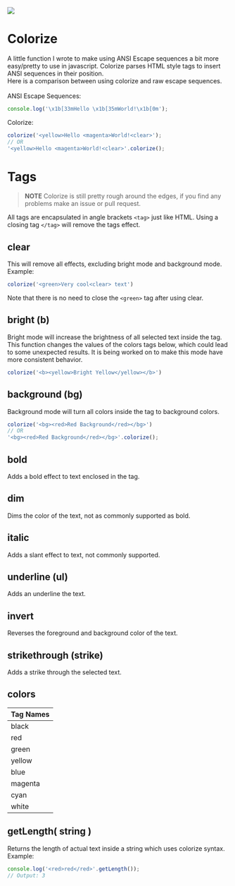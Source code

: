 <img src='color.gif'></img>

# Colorize
A little function I wrote to make using ANSI Escape sequences a bit more easy/pretty to use in javascript.
Colorize parses HTML style tags to insert ANSI sequences in their position.</br>
Here is a comparison between using colorize and raw escape sequences.</br></br>
ANSI Escape Sequences:</br>
```javascript
console.log('\x1b[33mHello \x1b[35mWorld!\x1b[0m');
```
Colorize:</br>
```javascript
colorize('<yellow>Hello <magenta>World!<clear>');
// OR
'<yellow>Hello <magenta>World!<clear>'.colorize();
```
# Tags
> **NOTE** Colorize is still pretty rough around the edges, if you find any problems make an issue or pull request.

All tags are encapsulated in angle brackets `<tag>` just like HTML. Using a closing tag `</tag>` will remove the tags effect.
## clear
This will remove all effects, excluding bright mode and background mode.</br>
Example:</br>
```javascript
colorize('<green>Very cool<clear> text')
```
Note that there is no need to close the `<green>` tag after using clear.
## bright (b)
Bright mode will increase the brightness of all selected text inside the tag.</br>
This function changes the values of the colors tags below, which could lead to some unexpected results.
It is being worked on to make this mode have more consistent behavior.
```javascript
colorize('<b><yellow>Bright Yellow</yellow></b>')
```
## background (bg)
Background mode will turn all colors inside the tag to background colors.</br>
```javascript
colorize('<bg><red>Red Background</red></bg>')
// OR
'<bg><red>Red Background</red></bg>'.colorize();
```
## bold
Adds a bold effect to text enclosed in the tag.
## dim
Dims the color of the text, not as commonly supported as bold.
## italic
Adds a slant effect to text, not commonly supported.
## underline (ul)
Adds an underline the text.
## invert
Reverses the foreground and background color of the text.
## strikethrough (strike)
Adds a strike through the selected text.
## colors
| Tag Names |
| ----- |
| black |
| red |
| green |
| yellow |
| blue |
| magenta |
| cyan |
| white |
## getLength( string )
Returns the length of actual text inside a string which uses colorize syntax.</br>
Example:</br>
```javascript
console.log('<red>red</red>'.getLength());
// Output: 3
```
